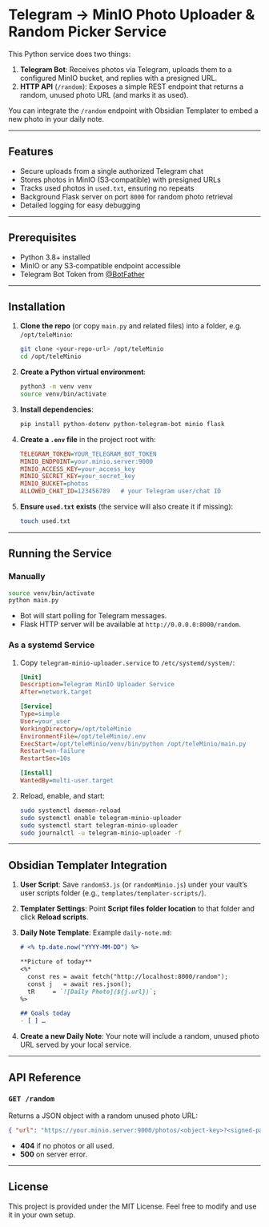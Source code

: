 # Telegram → MinIO Photo Uploader & Random Picker Service

This Python service does two things:

1. **Telegram Bot**: Receives photos via Telegram, uploads them to a configured MinIO bucket, and replies with a presigned URL.
2. **HTTP API** (`/random`): Exposes a simple REST endpoint that returns a random, unused photo URL (and marks it as used).

You can integrate the `/random` endpoint with Obsidian Templater to embed a new photo in your daily note.

---

## Features

* Secure uploads from a single authorized Telegram chat
* Stores photos in MinIO (S3‑compatible) with presigned URLs
* Tracks used photos in `used.txt`, ensuring no repeats
* Background Flask server on port `8000` for random photo retrieval
* Detailed logging for easy debugging

---

## Prerequisites

* Python 3.8+ installed
* MinIO or any S3‑compatible endpoint accessible
* Telegram Bot Token from [@BotFather](https://t.me/BotFather)

---

## Installation

1. **Clone the repo** (or copy `main.py` and related files) into a folder, e.g. `/opt/teleMinio`:

   ```bash
   git clone <your-repo-url> /opt/teleMinio
   cd /opt/teleMinio
   ```

2. **Create a Python virtual environment**:

   ```bash
   python3 -m venv venv
   source venv/bin/activate
   ```

3. **Install dependencies**:

   ```bash
   pip install python-dotenv python-telegram-bot minio flask
   ```

4. **Create a `.env` file** in the project root with:

   ```ini
   TELEGRAM_TOKEN=YOUR_TELEGRAM_BOT_TOKEN
   MINIO_ENDPOINT=your.minio.server:9000
   MINIO_ACCESS_KEY=your_access_key
   MINIO_SECRET_KEY=your_secret_key
   MINIO_BUCKET=photos
   ALLOWED_CHAT_ID=123456789   # your Telegram user/chat ID
   ```

5. **Ensure `used.txt` exists** (the service will also create it if missing):

   ```bash
   touch used.txt
   ```

---

## Running the Service

### Manually

```bash
source venv/bin/activate
python main.py
```

* Bot will start polling for Telegram messages.
* Flask HTTP server will be available at `http://0.0.0.0:8000/random`.

### As a systemd Service

1. Copy `telegram-minio-uploader.service` to `/etc/systemd/system/`:

   ```ini
   [Unit]
   Description=Telegram MinIO Uploader Service
   After=network.target

   [Service]
   Type=simple
   User=your_user
   WorkingDirectory=/opt/teleMinio
   EnvironmentFile=/opt/teleMinio/.env
   ExecStart=/opt/teleMinio/venv/bin/python /opt/teleMinio/main.py
   Restart=on-failure
   RestartSec=10s

   [Install]
   WantedBy=multi-user.target
   ```
2. Reload, enable, and start:

   ```bash
   sudo systemctl daemon-reload
   sudo systemctl enable telegram-minio-uploader
   sudo systemctl start telegram-minio-uploader
   sudo journalctl -u telegram-minio-uploader -f
   ```

---

## Obsidian Templater Integration

1. **User Script**: Save `randomS3.js` (or `randomMinio.js`) under your vault’s user scripts folder (e.g., `templates/templater-scripts/`).
2. **Templater Settings**: Point **Script files folder location** to that folder and click **Reload scripts**.
3. **Daily Note Template**: Example `daily-note.md`:

   ```md
   # <% tp.date.now("YYYY-MM-DD") %>

   **Picture of today**  
   <%*
     const res = await fetch("http://localhost:8000/random");
     const j   = await res.json();
     tR     = `![Daily Photo](${j.url})`;
   %>

   ## Goals today
   - [ ] …
   ```
4. **Create a new Daily Note**: Your note will include a random, unused photo URL served by your local service.

---

## API Reference

### `GET /random`

Returns a JSON object with a random unused photo URL:

```json
{ "url": "https://your.minio.server:9000/photos/<object-key>?<signed-params>" }
```

* **404** if no photos or all used.
* **500** on server error.

---

## License

This project is provided under the MIT License. Feel free to modify and use it in your own setup.
